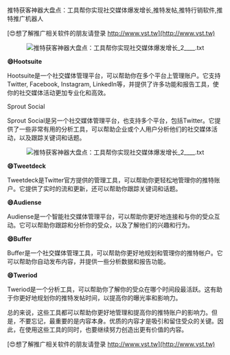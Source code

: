 推特获客神器大盘点：工具帮你实现社交媒体爆发增长,推特发帖,推特行销软件,推特推广机器人

[😍想了解推广相关软件的朋友请登录 http://www.vst.tw](http://www.vst.tw)

 <center><img src="https://vst.tw/MP4/tuiguang/png/0.png" alt="推特获客神器大盘点：工具帮你实现社交媒体爆发增长_2____.txt"></center>

**😄Hootsuite**

Hootsuite是一个社交媒体管理平台，可以帮助你在多个平台上管理账户。它支持Twitter, Facebook, Instagram, LinkedIn等，并提供了许多功能和报告工具，使你的社交媒体活动更加专业化和高效。

Sprout Social

Sprout Social是另一个社交媒体管理平台，也支持多个平台，包括Twitter。它提供了一些非常有用的分析工具，可以帮助企业或个人用户分析他们的社交媒体活动，以及跟踪关键词和话题。

 <center><img src="https://vst.tw/MP4/tuiguang/png/0.png" alt="推特获客神器大盘点：工具帮你实现社交媒体爆发增长_2____.txt"></center>

**😄Tweetdeck**

Tweetdeck是Twitter官方提供的管理工具，可以帮助你更轻松地管理你的推特账户。它提供了实时的流和更新，还可以帮助你跟踪关键词和话题。

**😄Audiense**

Audiense是一个智能社交媒体管理平台，可以帮助你更好地连接和与你的受众互动。它可以帮助你跟踪和分析你的受众，以及了解他们的兴趣和行为。

**😄Buffer**

Buffer是一个社交媒体管理工具，可以帮助你更好地规划和管理你的推特帐户。它可以帮助你自动发布内容，并提供一些分析数据和报告功能。

**😄Tweriod**

Tweriod是一个分析工具，可以帮助你了解你的受众在哪个时间段最活跃。这有助于你更好地规划你的推特发帖时间，以提高你的曝光率和影响力。

总的来说，这些工具都可以帮助你更好地管理和提高你的推特账户的影响力。但是，不要忘记，最重要的是内容本身。优质的内容才是吸引和留住受众的关键。因此，在使用这些工具的同时，也要继续努力创造出更有价值的内容。

[😍想了解推广相关软件的朋友请登录 http://www.vst.tw](http://www.vst.tw)



